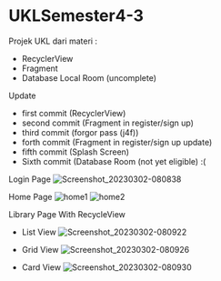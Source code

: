 # UKLSemester4-3
Projek UKL dari materi :
- RecyclerView 
- Fragment
- Database Local Room (uncomplete)

Update
- first commit (RecyclerView)
- second commit (Fragment in register/sign up)
- third commit (forgor pass (j4f))
- forth commit (Fragment in register/sign up update)
- fifth commit (Splash Screen)
- Sixth commit (Database Room (not yet eligible) :(

Login Page
![Screenshot_20230302-080838](https://user-images.githubusercontent.com/95407254/222305634-75e92832-739f-4dcd-b349-9901a13c17f8.png)

Home Page
![home1](https://user-images.githubusercontent.com/95407254/222305689-4492b1f1-1a09-400f-a227-0d5370feb809.png)
![home2](https://user-images.githubusercontent.com/95407254/222305696-638b0aef-84da-4c06-9380-dc3b091a7e65.png)

Library Page With RecycleView
- List View
![Screenshot_20230302-080922](https://user-images.githubusercontent.com/95407254/222305807-06c4a6d0-1b43-40ef-ab7d-e34fbc793d40.png)

- Grid View
![Screenshot_20230302-080926](https://user-images.githubusercontent.com/95407254/222305833-98c673be-884e-4cdd-976a-494f5921e0e6.png)

- Card View
![Screenshot_20230302-080930](https://user-images.githubusercontent.com/95407254/222305850-de1a531f-6826-4efe-903d-1bad89e89b58.png)
